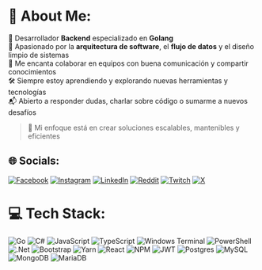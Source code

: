 # 💫 About Me:

🚀 Desarrollador **Backend** especializado en **Golang**  
💬 Apasionado por la **arquitectura de software**, el **flujo de datos** y el diseño limpio de sistemas  
🤝 Me encanta colaborar en equipos con buena comunicación y compartir conocimientos  
🛠 Siempre estoy aprendiendo y explorando nuevas herramientas y tecnologías  
📬 Abierto a responder dudas, charlar sobre código o sumarme a nuevos desafíos

> 🎯 Mi enfoque está en crear soluciones escalables, mantenibles y eficientes


## 🌐 Socials:
[![Facebook](https://img.shields.io/badge/Facebook-%231877F2.svg?logo=Facebook&logoColor=white)](https://facebook.com/lautaromdelgado) [![Instagram](https://img.shields.io/badge/Instagram-%23E4405F.svg?logo=Instagram&logoColor=white)](https://instagram.com/lautaromdelgado) [![LinkedIn](https://img.shields.io/badge/LinkedIn-%230077B5.svg?logo=linkedin&logoColor=white)](https://linkedin.com/in/lautaromdelgado) [![Reddit](https://img.shields.io/badge/Reddit-%23FF4500.svg?logo=Reddit&logoColor=white)](https://reddit.com/user/lautaromdelgado) [![Twitch](https://img.shields.io/badge/Twitch-%239146FF.svg?logo=Twitch&logoColor=white)](https://twitch.tv/lautaromdelgado) [![X](https://img.shields.io/badge/X-black.svg?logo=X&logoColor=white)](https://x.com/lautaromdelgado) 

# 💻 Tech Stack:
![Go](https://img.shields.io/badge/go-%2300ADD8.svg?style=for-the-badge&logo=go&logoColor=white) ![C#](https://img.shields.io/badge/c%23-%23239120.svg?style=for-the-badge&logo=csharp&logoColor=white) ![JavaScript](https://img.shields.io/badge/javascript-%23323330.svg?style=for-the-badge&logo=javascript&logoColor=%23F7DF1E) ![TypeScript](https://img.shields.io/badge/typescript-%23007ACC.svg?style=for-the-badge&logo=typescript&logoColor=white) ![Windows Terminal](https://img.shields.io/badge/Windows%20Terminal-%234D4D4D.svg?style=for-the-badge&logo=windows-terminal&logoColor=white) ![PowerShell](https://img.shields.io/badge/PowerShell-%235391FE.svg?style=for-the-badge&logo=powershell&logoColor=white) ![.Net](https://img.shields.io/badge/.NET-5C2D91?style=for-the-badge&logo=.net&logoColor=white) ![Bootstrap](https://img.shields.io/badge/bootstrap-%238511FA.svg?style=for-the-badge&logo=bootstrap&logoColor=white) ![Yarn](https://img.shields.io/badge/yarn-%232C8EBB.svg?style=for-the-badge&logo=yarn&logoColor=white) ![React](https://img.shields.io/badge/react-%2320232a.svg?style=for-the-badge&logo=react&logoColor=%2361DAFB) ![NPM](https://img.shields.io/badge/NPM-%23CB3837.svg?style=for-the-badge&logo=npm&logoColor=white) ![JWT](https://img.shields.io/badge/JWT-black?style=for-the-badge&logo=JSON%20web%20tokens) ![Postgres](https://img.shields.io/badge/postgres-%23316192.svg?style=for-the-badge&logo=postgresql&logoColor=white) ![MySQL](https://img.shields.io/badge/mysql-4479A1.svg?style=for-the-badge&logo=mysql&logoColor=white) ![MongoDB](https://img.shields.io/badge/MongoDB-%234ea94b.svg?style=for-the-badge&logo=mongodb&logoColor=white) ![MariaDB](https://img.shields.io/badge/MariaDB-003545?style=for-the-badge&logo=mariadb&logoColor=white)

